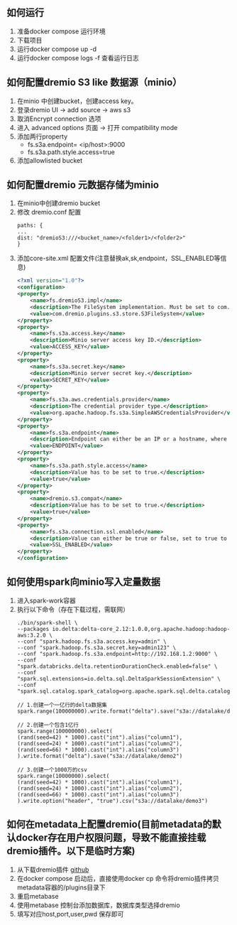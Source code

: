 ## 如何运行

1. 准备docker compose 运行环境
2. 下载项目
3. 运行docker compose up -d
4. 运行docker compose logs -f 查看运行日志

## 如何配置dremio S3 like 数据源（minio）

1. 在minio 中创建bucket，创建access key。
2. 登录dremio UI -> add source -> aws s3
3. 取消Encrypt connection 选项
4. 进入 advanced options 页面 -> 打开 compatibility mode
5. 添加两行property
    - fs.s3a.endpoint= <ip/host>:9000
    - fs.s3a.path.style.access=true
6. 添加allowlisted bucket

## 如何配置dremio 元数据存储为minio

1. 在minio中创建dremio bucket
2. 修改 dremio.conf 配置
    ```
    paths: {
    ...
    dist: "dremioS3:///<bucket_name>/<folder1>/<folder2>"
    }
   ```
3. 添加core-site.xml 配置文件(注意替换ak,sk,endpoint，SSL_ENABLED等信息)
   ```xml
   <?xml version="1.0"?>
   <configuration>
   <property>
       <name>fs.dremioS3.impl</name>
       <description>The FileSystem implementation. Must be set to com.dremio.plugins.s3.store.S3FileSystem</description>
       <value>com.dremio.plugins.s3.store.S3FileSystem</value>
   </property>
   <property>
       <name>fs.s3a.access.key</name>
       <description>Minio server access key ID.</description>
       <value>ACCESS_KEY</value>
   </property>
   <property>
       <name>fs.s3a.secret.key</name>
       <description>Minio server secret key.</description>
       <value>SECRET_KEY</value>
   </property>
   <property>
       <name>fs.s3a.aws.credentials.provider</name>
       <description>The credential provider type.</description>
       <value>org.apache.hadoop.fs.s3a.SimpleAWSCredentialsProvider</value>
   </property>
   <property>
       <name>fs.s3a.endpoint</name>
       <description>Endpoint can either be an IP or a hostname, where Minio server is running . However the endpoint value cannot contain the http(s) prefix. E.g. 175.1.2.3:9000 is a valid endpoint. </description>
       <value>ENDPOINT</value>
   </property>
   <property>
       <name>fs.s3a.path.style.access</name>
       <description>Value has to be set to true.</description>
       <value>true</value>
   </property>
   <property>
       <name>dremio.s3.compat</name>
       <description>Value has to be set to true.</description>
       <value>true</value>
   </property>
   <property>
       <name>fs.s3a.connection.ssl.enabled</name>
       <description>Value can either be true or false, set to true to use SSL with a secure Minio server.</description>
       <value>SSL_ENABLED</value>
   </property>
   </configuration>
   ```

## 如何使用spark向minio写入定量数据

1. 进入spark-work容器
2. 执行以下命令（存在下载过程，需联网）
   ```shell
   ./bin/spark-shell \
   --packages io.delta:delta-core_2.12:1.0.0,org.apache.hadoop:hadoop-aws:3.2.0 \
   --conf "spark.hadoop.fs.s3a.access.key=admin" \
   --conf "spark.hadoop.fs.s3a.secret.key=admin123" \
   --conf "spark.hadoop.fs.s3a.endpoint=http://192.168.1.2:9000" \
   --conf "spark.databricks.delta.retentionDurationCheck.enabled=false" \
   --conf "spark.sql.extensions=io.delta.sql.DeltaSparkSessionExtension" \
   --conf "spark.sql.catalog.spark_catalog=org.apache.spark.sql.delta.catalog.DeltaCatalog"
   
   // 1.创建一个一亿行的delta数据集
   spark.range(100000000).write.format("delta").save("s3a://datalake/demo")
   
   // 2.创建一个包含1亿行
   spark.range(100000000).select(
   (rand(seed=42) * 1000).cast("int").alias("column1"),
   (rand(seed=24) * 1000).cast("int").alias("column2"),
   (rand(seed=66) * 1000).cast("int").alias("column3")
   ).write.format("delta").save("s3a://datalake/demo2")
   
   // 3.创建一个1000万的csv
   spark.range(10000000).select(
   (rand(seed=42) * 1000).cast("int").alias("column1"),
   (rand(seed=24) * 1000).cast("int").alias("column2"),
   (rand(seed=66) * 1000).cast("int").alias("column3")
   ).write.option("header", "true").csv("s3a://datalake/demo3")
    ```

## 如何在metadata上配置dremio(目前metadata的默认docker存在用户权限问题，导致不能直接挂载dremio插件。以下是临时方案)
1. 从下载dremio插件 [github](https://github.com/Baoqi/metabase-dremio-driver/releases)
2. 在docker compose 启动后，直接使用docker cp 命令将dremio插件拷贝metadata容器的/plugins目录下
3. 重启metabase
4. 使用metabase 控制台添加数据库，数据库类型选择dremio
5. 填写对应host,port,user,pwd 保存即可
